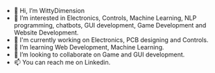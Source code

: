 - 👋 Hi, I’m WittyDimension
- 👀 I’m interested in Electronics, Controls, Machine Learning, NLP programming, chatbots, GUI development, Game Development and Website Development.
- :robot: I'm currently working on Electronics, PCB designing and Controls.
- 🌱 I’m learning Web Development, Machine Learning.
- 💞️ I’m looking to collaborate on Game and GUI development.
- 📫 You can reach me on Linkedin.

<!---
WittyDimension/WittyDimension is a ✨ special ✨ repository because its `README.md` (this file) appears on your GitHub profile.
You can click the Preview link to take a look at your changes.
--->
